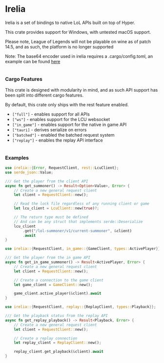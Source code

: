 # Irelia

Irelia is a set of bindings to native LoL APIs built on top of Hyper.

This crate provides support for Windows, with untested macOS support.

Please note, League of Legends will not be playable on wine as of patch 14.5, and as such, the platform is no longer supported

Note: The base64 encoder used in irelia requires a .cargo/config.toml, an example can be found [here](./.cargo/config.toml)

#
### Cargo Features

This crate is designed with modularity in mind, and as such API support has been split into different cargo features. 

By default, this crate only ships with the rest feature enabled.

- `["full"]` - enables support for all APIs
- `["ws"]` - enables support for the LCU websocket
- `["in_game"]` - enables support for the native in game API
- `["tauri]` - derives serialize on errors
- `["batched"]` - enabled the batched request system
- `["replay"]` - enables the replay API interface


#
### Examples
```rust
use irelia::{Error, RequestClient, rest::LcuClient};
use serde_json::Value;

/// Get the player from the client API
async fn get_summoner() -> Result<Option<Value>, Error> {
    // Create a new general request client
    let client = RequestClient::new();

    // Read the lock file regardless of any running client or game
    let lcu_client = LcuClient::new(true)?;

    // The return type must be defined
    // And can be any struct that implements serde::Deserialize
    lcu_client
        .get("/lol-summoner/v1/current-summoner", &client)
        .await
}
```

```rust
use irelia::{RequestClient, in_game::{GameClient, types::ActivePlayer}};

/// Get the player from the in game API
async fn get_in_game_summoner() -> Result<ActivePlayer, Error> {
    // Create a new general request client
    let client = RequestClient::new();

    // Create a connection to the game client
    let game_client = GameClient::new();

    game_client.active_player(&client).await
}

```

```rust
use irelia::{RequestClient, replay::{ReplayClient, types::Playback}};

/// Get the playback status from the replay API
async fn get_replay_playback() -> Result<Playback, Error> {
    // Create a new general request client
    let client = RequestClient::new();

    // Create a replay connection
    let replay_client = ReplayClient::new();

    replay_client.get_playback(&client).await
}
```